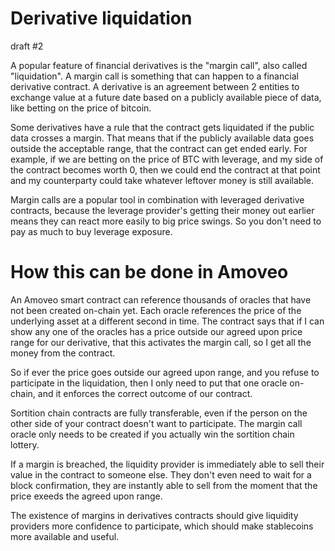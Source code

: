 Derivative liquidation
============
draft #2

A popular feature of financial derivatives is the "margin call", also called "liquidation".
A margin call is something that can happen to a financial derivative contract.
A derivative is an agreement between 2 entities to exchange value at a future date based on a publicly available piece of data, like betting on the price of bitcoin.

Some derivatives have a rule that the contract gets liquidated if the public data crosses a margin. That means that if the publicly available data goes outside the acceptable range, that the contract can get ended early.
For example, if we are betting on the price of BTC with leverage, and my side of the contract becomes worth 0, then we could end the contract at that point and my counterparty could take whatever leftover money is still available.

Margin calls are a popular tool in combination with leveraged derivative contracts, because the leverage provider's getting their money out earlier means they can react more easily to big price swings. So you don't need to pay as much to buy leverage exposure.

How this can be done in Amoveo
============

An Amoveo smart contract can reference thousands of oracles that have not been created on-chain yet.
Each oracle references the price of the underlying asset at a different second in time.
The contract says that if I can show any one of the oracles has a price outside our agreed upon price range for our derivative, that this activates the margin call, so I get all the money from the contract.

So if ever the price goes outside our agreed upon range, and you refuse to participate in the liquidation, then I only need to put that one oracle on-chain, and it enforces the correct outcome of our contract.

Sortition chain contracts are fully transferable, even if the person on the other side of your contract doesn't want to participate. The margin call oracle only needs to be created if you actually win the sortition chain lottery.

If a margin is breached, the liquidity provider is immediately able to sell their value in the contract to someone else.
They don't even need to wait for a block confirmation, they are instantly able to sell from the moment that the price exeeds the agreed upon range.

The existence of margins in derivatives contracts should give liquidity providers more confidence to participate, which should make stablecoins more available and useful.



